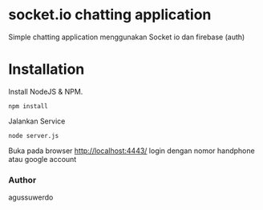 # socket.io chatting application
Simple chatting application menggunakan Socket io dan firebase (auth)

# Installation
Install NodeJS & NPM.
```shell
npm install
```
Jalankan Service
```shell
node server.js
```
Buka pada browser [http://localhost:4443/](http://localhost:4443/)
login dengan nomor handphone atau google account

### Author

agussuwerdo
